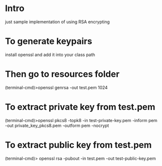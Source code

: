 # Intro
just sample implementation of using RSA encrypting
# To generate keypairs
install openssl and add it into your class path

# Then go to resources folder
(terminal-cmd)>openssl genrsa -out test.pem 1024
# To extract private key from test.pem
(terminal-cmd)>openssl pkcs8 -topk8 -in test-private-key.pem -inform pem -out private_key_pkcs8.pem -outform pem -nocrypt
# To extract public key from test.pem
(terminal-cmd)> openssl rsa -pubout -in test.pem -out test-public-key.pem

